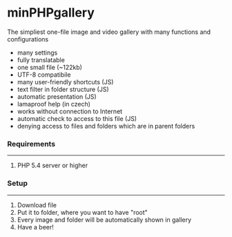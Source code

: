 minPHPgallery
=============

The simpliest one-file image and video gallery with many functions and configurations

- many settings
- fully translatable
- one small file (~122kb)
- UTF-8 compatibile
- many user-friendly shortcuts (JS)
- text filter in folder structure (JS)
- automatic presentation (JS)
- lamaproof help (in czech)
- works without connection to Internet
- automatic check to access to this file (JS)
- denying access to files and folders which are in parent folders

### Requirements
---
1. PHP 5.4 server or higher

### Setup
---
1. Download file 
2. Put it to folder, where you want to have "root"
3. Every image and folder will be automatically shown in gallery
4. Have a beer!

